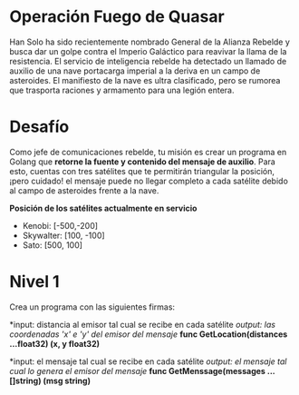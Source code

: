 # **Operación Fuego de Quasar**

Han Solo ha sido recientemente nombrado General de la Alianza Rebelde y busca dar un golpe contra el Imperio Galáctico para reavivar la llama de la resistencia.
El servicio de inteligencia rebelde ha detectado un llamado de auxilio de una nave portacarga imperial a la deriva en un campo de asteroides. El manifiesto de la nave es ultra clasificado, pero se rumorea que trasporta raciones y armamento para una legión entera.

# **Desafío**
Como jefe de comunicaciones rebelde, tu misión es crear un programa en Golang que **retorne la fuente y contenido del mensaje de auxilio**. Para esto, cuentas con tres satélites que te permitirán triangular la posición, ¡pero cuidado! el mensaje puede no llegar completo a cada satélite debido al campo de asteroides frente a la nave.

**Posición de los satélites actualmente en servicio**
- Kenobi:    [-500,-200]
- Skywalter: [100, -100]
- Sato:      [500,  100]

# **Nivel 1**
Crea un programa con las siguientes firmas:

*input: distancia al emisor tal cual se recibe en cada satélite
*output: las coordenadas 'x' e 'y' del emisor del mensaje*
**func GetLocation(distances ...float32) (x, y float32)**

*input: el mensaje tal cual se recibe en cada satélite
*output: el mensaje tal cual lo genera el emisor del mensaje*
**func GetMenssage(messages ...[]string) (msg string)**
